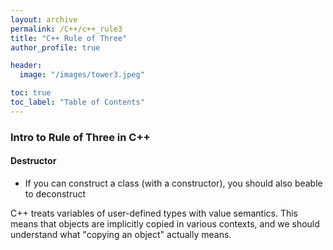 ```yaml
---
layout: archive
permalink: /C++/c++_rule3
title: "C++ Rule of Three"
author_profile: true

header:
  image: "/images/tower3.jpeg"

toc: true
toc_label: "Table of Contents" 
---
```



### Intro to Rule of Three in C++

#### Destructor

* If you can construct a class (with a constructor), you should also beable to deconstruct 



C++ treats variables of user-defined types with value semantics. This means that objects are implicitly copied in various contexts, and we should understand what "copying an object" actually means.

